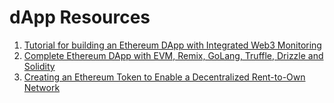 # dApp Resources

1. [Tutorial for building an Ethereum DApp with Integrated Web3 Monitoring](https://www.moesif.com/blog/blockchain/ethereum/Tutorial-for-building-Ethereum-Dapp-with-Integrated-Error-Monitoring/)
2. [Complete Ethereum DApp with EVM, Remix, GoLang, Truffle, Drizzle and Solidity](http://myhsts.org/blog/ethereum-dapp-with-evm-remix-golang-truffle-and-solidity-part1.html)
3. [Creating an Ethereum Token to Enable a Decentralized Rent-to-Own Network](https://towardsdatascience.com/creating-an-ethereum-token-to-enable-a-decentralized-rent-to-own-network-cc3786cf1142)
